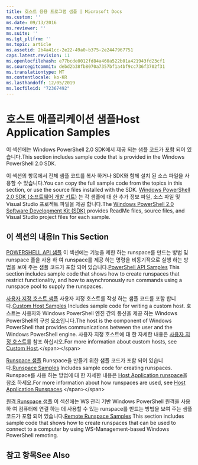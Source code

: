 ```yaml
---
title: 호스트 응용 프로그램 샘플 | Microsoft Docs
ms.custom: ''
ms.date: 09/13/2016
ms.reviewer: ''
ms.suite: ''
ms.tgt_pltfrm: ''
ms.topic: article
ms.assetid: 2b4a41cc-2e22-49a0-b375-2e2447967751
caps.latest.revision: 11
ms.openlocfilehash: e77bcde0012fd84a460a522b01a421943fd23cf1
ms.sourcegitcommit: debd2b38fb8070a7357bf1a4bf9cc736f3702f31
ms.translationtype: MT
ms.contentlocale: ko-KR
ms.lasthandoff: 12/05/2019
ms.locfileid: "72367492"
---
```

# <a name="host-application-samples"></a><span data-ttu-id="b4da3-102">호스트 애플리케이션 샘플</span><span class="sxs-lookup"><span data-stu-id="b4da3-102">Host Application Samples</span></span>

<span data-ttu-id="b4da3-103">이 섹션에는 Windows PowerShell 2.0 SDK에서 제공 되는 샘플 코드가 포함 되어 있습니다.</span><span class="sxs-lookup"><span data-stu-id="b4da3-103">This section includes sample code that is provided in the Windows PowerShell 2.0 SDK.</span></span>

 <span data-ttu-id="b4da3-104">이 섹션의 항목에서 전체 샘플 코드를 복사 하거나 SDK와 함께 설치 된 소스 파일을 사용할 수 있습니다.</span><span class="sxs-lookup"><span data-stu-id="b4da3-104">You can copy the full sample code from the topics in this section, or use the source files installed with the SDK.</span></span> <span data-ttu-id="b4da3-105">[Windows PowerShell 2.0 SDK (소프트웨어 개발 키트)](https://www.microsoft.com/en-us/download/details.aspx?id=2560) 는 각 샘플에 대 한 추가 정보 파일, 소스 파일 및 Visual Studio 프로젝트 파일을 제공 합니다.</span><span class="sxs-lookup"><span data-stu-id="b4da3-105">The [Windows PowerShell 2.0 Software Development Kit (SDK)](https://www.microsoft.com/en-us/download/details.aspx?id=2560) provides ReadMe files, source files, and Visual Studio project files for each sample.</span></span>

## <a name="in-this-section"></a><span data-ttu-id="b4da3-106">이 섹션의 내용</span><span class="sxs-lookup"><span data-stu-id="b4da3-106">In This Section</span></span>

 <span data-ttu-id="b4da3-107">[POWERSHELL API 샘플](./windows-powershell-api-samples.md) 이 섹션에는 기능을 제한 하는 runspace를 만드는 방법 및 runspace 풀을 사용 하 여 runspace를 제공 하는 명령을 비동기적으로 실행 하는 방법을 보여 주는 샘플 코드가 포함 되어 있습니다.</span><span class="sxs-lookup"><span data-stu-id="b4da3-107">[PowerShell API Samples](./windows-powershell-api-samples.md) This section includes sample code that shows how to create runspaces that restrict functionality, and how to asynchronously run commands using a runspace pool to supply the runspaces.</span></span>

 <span data-ttu-id="b4da3-108">[사용자 지정 호스트 샘플](./custom-host-samples.md) 사용자 지정 호스트를 작성 하는 샘플 코드를 포함 합니다.</span><span class="sxs-lookup"><span data-stu-id="b4da3-108">[Custom Host Samples](./custom-host-samples.md) Includes sample code for writing a custom host.</span></span> <span data-ttu-id="b4da3-109">호스트는 사용자와 Windows PowerShell 엔진 간의 통신을 제공 하는 Windows PowerShell의 구성 요소입니다.</span><span class="sxs-lookup"><span data-stu-id="b4da3-109">The host is the component of Windows PowerShell that provides communications between the user and the Windows PowerShell engine.</span></span> <span data-ttu-id="b4da3-110">사용자 지정 호스트에 대 한 자세한 내용은 [사용자 지정 호스트](https://msdn.microsoft.com/en-us/library/ee706563(v=vs.85).aspx)를 참조 하십시오.</span><span class="sxs-lookup"><span data-stu-id="b4da3-110">For more information about custom hosts, see [Custom Host](https://msdn.microsoft.com/en-us/library/ee706563(v=vs.85).aspx).</span></span>

 <span data-ttu-id="b4da3-111">[Runspace 샘플](./runspace-samples.md) Runspace을 만들기 위한 샘플 코드가 포함 되어 있습니다.</span><span class="sxs-lookup"><span data-stu-id="b4da3-111">[Runspace Samples](./runspace-samples.md) Includes sample code for creating runspaces.</span></span> <span data-ttu-id="b4da3-112">Runspace를 사용 하는 방법에 대 한 자세한 내용은 [Host Application runspace](https://msdn.microsoft.com/en-us/library/ee706563(v=vs.85).aspx)을 참조 하세요.</span><span class="sxs-lookup"><span data-stu-id="b4da3-112">For more information about how runspaces are used, see [Host Application Runspaces](https://msdn.microsoft.com/en-us/library/ee706563(v=vs.85).aspx).</span></span>

 <span data-ttu-id="b4da3-113">[원격 Runspace 샘플](./remote-runspace-samples.md) 이 섹션에는 WS 관리 기반 Windows PowerShell 원격을 사용 하 여 컴퓨터에 연결 하는 데 사용할 수 있는 runspace를 만드는 방법을 보여 주는 샘플 코드가 포함 되어 있습니다.</span><span class="sxs-lookup"><span data-stu-id="b4da3-113">[Remote Runspace Samples](./remote-runspace-samples.md) This section includes sample code that shows how to create runspaces that can be used to connect to a computer by using WS-Management-based Windows PowerShell remoting.</span></span>

## <a name="see-also"></a><span data-ttu-id="b4da3-114">참고 항목</span><span class="sxs-lookup"><span data-stu-id="b4da3-114">See Also</span></span>
